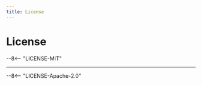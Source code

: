 ```yaml
---
title: License
---
```


# License

--8<-- "LICENSE-MIT"

----------------------------------------------------------------------------------------

--8<-- "LICENSE-Apache-2.0"